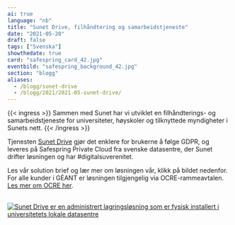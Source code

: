 ```yaml
---
ai: true
language: "nb"
title: "Sunet Drive, filhåndtering og samarbeidstjeneste"
date: "2021-05-20"
draft: false
tags: ["Svenska"]
showthedate: true
card: "safespring_card_42.jpg"
eventbild: "safespring_background_42.jpg"
section: "blogg"
aliases:
  - /blogg/sunet-drive
  - /blogg/2021/2021-05-sunet-drive/
---
```

{{< ingress >}}
Sammen med Sunet har vi utviklet en filhåndterings- og samarbeidstjeneste for universiteter, høyskoler og tilknyttede myndigheter i Sunets nett.
{{< /ingress >}}

Tjenesten [Sunet Drive](/dokument/sunet/sunet-drive/) gjør det enklere for brukerne å følge GDPR, og leveres på Safespring Private Cloud fra svenske datasentre, der Sunet drifter løsningen og har #digitalsuverenitet.

Les vår solution brief og lær mer om løsningen vår, klikk på bildet nedenfor. For alle kunder i GÉANT er løsningen tilgjengelig via OCRE-rammeavtalen. [Les mer om OCRE her](/ocre).

<br>
<a href="/dokument/sunet/sunet-drive/"><img alt="Sunet Drive er en administrert lagringsløsning som er fysisk installert i universitetets lokale datasentre" src="/img//blogg/socialmedia/safespring_social_41.gif"></a>
<br>